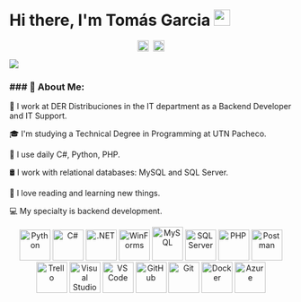 # Hi there, I'm Tomás Garcia <img src="https://github.com/TheDudeThatCode/TheDudeThatCode/blob/master/Assets/Hi.gif" width="29px">
<p align="center">
<a href="https://www.linkedin.com/in/tomas-ezequiel-garcia/" target="blank"><img align="center" src="https://cdn.jsdelivr.net/npm/simple-icons@3.0.1/icons/linkedin.svg" alt="apoorvtyagi" height="20" width="20" /></a>&nbsp;
<a href="mailto:tomasgarcia003@gmail.com" target="_blank">
  <img align="center" src="https://cdn.jsdelivr.net/npm/simple-icons@3.0.1/icons/gmail.svg" alt="Gmail" height="20" width="20" />
</a>



</p>

![](https://camo.githubusercontent.com/992babdffd8c74a1502de375fbdf7e4d54773242/68747470733a2f2f6d656469612e67697068792e636f6d2f6d656469612f53576f536b4e36447854737a71494b4571762f67697068792e676966)

### ### 🤵 About Me:

🏦 I work at DER Distribuciones in the IT department as a Backend Developer and IT Support.  

🎓 I'm studying a Technical Degree in Programming at UTN Pacheco.  

🤔 I use daily C#, Python, PHP.  

🛢️ I work with relational databases: MySQL and SQL Server.  

🌱 I love reading and learning new things.  

💻 My specialty is backend development.  


<p align="center">
  <!-- Python -->
  <img src="https://cdn.jsdelivr.net/gh/devicons/devicon/icons/python/python-original.svg" alt="Python" width="55" height="55"/>
  <!-- C# -->
  <img src="https://cdn.jsdelivr.net/gh/devicons/devicon/icons/csharp/csharp-original.svg" alt="C#" width="55" height="55"/>
  <!-- .NET -->
  <img src="https://upload.wikimedia.org/wikipedia/commons/e/ee/.NET_Core_Logo.svg" alt=".NET" width="55" height="55"/>
  <!-- WinForms -->
  <img src="https://upload.wikimedia.org/wikipedia/commons/0/0e/Microsoft_.NET_logo.png" alt="WinForms" width="55" height="55"/>
  <!-- MySQL -->
  <img src="https://cdn.jsdelivr.net/gh/devicons/devicon/icons/mysql/mysql-original-wordmark.svg" alt="MySQL" width="55" height="60"/>
  <!-- SQL Server -->
  <img src="https://www.svgrepo.com/show/303229/microsoft-sql-server-logo.svg" alt="SQL Server" width="55" height="55"/>
  <!-- PHP -->
  <img src="https://cdn.jsdelivr.net/gh/devicons/devicon/icons/php/php-original.svg" alt="PHP" width="55" height="55"/>
  <!-- Postman -->
  <img src="https://www.vectorlogo.zone/logos/getpostman/getpostman-icon.svg" alt="Postman" width="55" height="55"/>
  <!-- Trello -->
  <img src="https://www.vectorlogo.zone/logos/trello/trello-icon.svg" alt="Trello" width="55" height="55"/>
  <!-- Visual Studio -->
  <img src="https://visualstudio.microsoft.com/wp-content/uploads/2021/10/Product-Icon.svg" alt="Visual Studio" width="55" height="55"/>
  <!-- Visual Studio Code -->
  <img src="https://cdn.jsdelivr.net/gh/devicons/devicon/icons/vscode/vscode-original.svg" alt="VS Code" width="55" height="55"/>
  <!-- GitHub -->
  <img src="https://cdn.jsdelivr.net/gh/devicons/devicon/icons/github/github-original.svg" alt="GitHub" width="55" height="55"/>
  <!-- Git -->
  <img src="https://cdn.jsdelivr.net/gh/devicons/devicon/icons/git/git-original.svg" alt="Git" width="55" height="55"/>
  <!-- Docker -->
  <img src="https://cdn.jsdelivr.net/gh/devicons/devicon/icons/docker/docker-original.svg" alt="Docker" width="55" height="55"/>
  <!-- Azure -->
  <img src="https://www.vectorlogo.zone/logos/microsoft_azure/microsoft_azure-icon.svg" alt="Azure" width="55" height="55"/>
</p>




